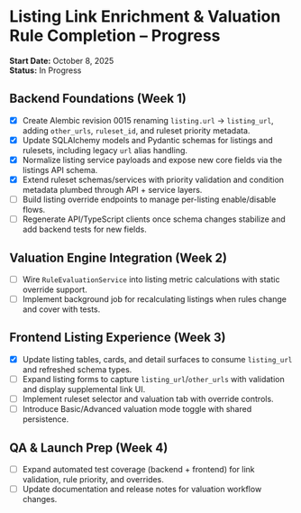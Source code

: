 # Listing Link Enrichment & Valuation Rule Completion – Progress

**Start Date:** October 8, 2025  
**Status:** In Progress

## Backend Foundations (Week 1)
- [x] Create Alembic revision 0015 renaming `listing.url` → `listing_url`, adding `other_urls`, `ruleset_id`, and ruleset priority metadata.
- [x] Update SQLAlchemy models and Pydantic schemas for listings and rulesets, including legacy `url` alias handling.
- [x] Normalize listing service payloads and expose new core fields via the listings API schema.
- [x] Extend ruleset schemas/services with priority validation and condition metadata plumbed through API + service layers.
- [ ] Build listing override endpoints to manage per-listing enable/disable flows.
- [ ] Regenerate API/TypeScript clients once schema changes stabilize and add backend tests for new fields.

## Valuation Engine Integration (Week 2)
- [ ] Wire `RuleEvaluationService` into listing metric calculations with static override support.
- [ ] Implement background job for recalculating listings when rules change and cover with tests.

## Frontend Listing Experience (Week 3)
- [x] Update listing tables, cards, and detail surfaces to consume `listing_url` and refreshed schema types.
- [ ] Expand listing forms to capture `listing_url`/`other_urls` with validation and display supplemental link UI.
- [ ] Implement ruleset selector and valuation tab with override controls.
- [ ] Introduce Basic/Advanced valuation mode toggle with shared persistence.

## QA & Launch Prep (Week 4)
- [ ] Expand automated test coverage (backend + frontend) for link validation, rule priority, and overrides.
- [ ] Update documentation and release notes for valuation workflow changes.
